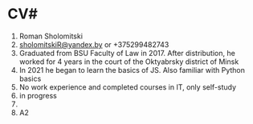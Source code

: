 
# CV#

1. Roman Sholomitski
1. sholomitskiR@yandex.by or +375299482743
1. Graduated from BSU Faculty of Law in 2017. After distribution, he worked for 4 years in the court of the Oktyabrsky district of Minsk
1. In 2021 he began to learn the basics of JS. Also familiar with Python basics
2. No work experience and completed courses in IT, only self-study
3. in progress
1. 
2. A2